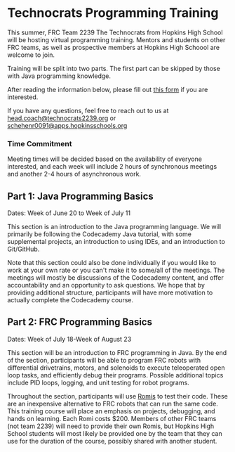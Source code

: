 # Technocrats Programming Training
This summer, FRC Team 2239 The Technocrats from Hopkins High School will be hosting virtual programming training. Mentors and students on other FRC teams, as well as prospective members at Hopkins High Schoool are welcome to join. 

Training will be split into two parts. The first part can be skipped by those with Java programming knowledge.

After reading the information below, please  fill out [this form](https://forms.gle/tTAQsDyuWtDNYtP19) if you are interested.

If you have any questions,  feel  free to  reach out to us  at [head.coach@technocrats2239.org](mailto:head.coach@technocrats2239.org) or [schehenr0091@apps.hopkinsschools.org](mailto:schehenr0091@apps.hopkinsschools.org)
### Time Commitment
Meeting times will be decided based on the availability of everyone interested, and each week will include 2 hours of synchronous meetings and another 2-4 hours of asynchronous work.
## Part 1: Java Programming Basics
Dates: Week of June 20 to Week of July 11

This section is an introduction to the Java programming language. We will primarily be following the Codecademy Java tutorial, with some supplemental projects, an introduction to using IDEs, and an introduction to Git/GitHub.

Note that this section could also be done individually if you would like to work at your own rate or you can't make it to some/all of the meetings. The meetings will mostly be discussions of the Codecademy content, and offer accountability and an opportunity to ask questions. We hope that by providing additional structure, participants will have more motivation to actually complete the Codecademy course.

## Part 2: FRC Programming Basics
Dates: Week of July 18-Week of August 23

This section will be an introduction to FRC programming in Java. By the end of the section, participants will be able to program FRC robots with differential drivetrains, motors, and solenoids to execute teleoperated open loop tasks, and efficiently debug their programs. Possible additional topics include PID loops, logging, and unit testing for robot programs.

Throughout the section, participants will use [Romis](https://docs.wpilib.org/en/stable/docs/romi-robot/index.html) to test their code. These are an inexpensive alternative to FRC robots that can run the same code. This training course will place an emphasis on projects, debugging, and hands on learning. Each Romi costs $200. Members of other FRC teams (not team 2239) will need to provide their own Romis, but Hopkins High School students will most likely be provided one by the team that they can use for the duration of the course, possibly shared with another student.